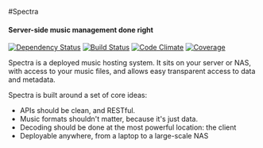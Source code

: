 #Spectra
#### Server-side music management done right
[![Dependency Status](http://img.shields.io/gemnasium/spectra-music/spectra.svg?style=flat)](https://gemnasium.com/spectra-music/spectra)
[![Build Status](http://img.shields.io/travis/spectra-music/spectra.svg?style=flat)](https://travis-ci.org/spectra-music/spectra)
[![Code Climate](https://img.shields.io/codeclimate/github/spectra-music/spectra.png?style=flat)](https://codeclimate.com/github/spectra-music/spectra)
[![Coverage](https://img.shields.io/codeclimate/coverage/github/spectra-music/spectra.png?style=flat)](https://codeclimate.com/github/spectra-music/spectra)

Spectra is a deployed music hosting system. It sits on your server or NAS, with access to your music files, and allows
easy transparent access to data and metadata. 

Spectra is built around a set of core ideas:
  - APIs should be clean, and RESTful.
  - Music formats shouldn't matter, because it's just data.
  - Decoding should be done at the most powerful location: the client
  - Deployable anywhere, from a laptop to a large-scale NAS
